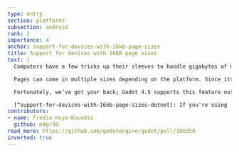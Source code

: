 ```yaml
---
type: entry
section: platforms
subsection: android
rank: 2
importance: 4
anchor: support-for-devices-with-16kb-page-sizes
title: Support for devices with 16KB page sizes
text: |
  Computers have a few tricks up their sleeves to handle gigabytes of memory. One such trick is ["paging" memory](https://en.wikipedia.org/wiki/Page_(computer_memory)) in discrete blocks, so that the system can quickly jump to it when looking for a specific address.

  Pages can come in multiple sizes depending on the platform. Since its inception, Android only supported 4KB page sizes, but the Android team [recently announced](https://developer.android.com/guide/practices/page-sizes) compatibility with 16KB page sizes from Android 15 onwards. Developers should note, though, that starting on 1 November 2025, Google Play will require all new submitted apps targeting Android 15 to support 16KB page sizes.

  Fortunately, we’ve got your back; Godot 4.5 supports this feature out of the box.[^support-for-devices-with-16kb-page-sizes-dotnet]

  [^support-for-devices-with-16kb-page-sizes-dotnet]: If you're using .NET in your project, you'll need to switch to .NET 9 in order to support 16KB page sizes.
contributors:
- name: Fredia Huya-Kouadio
  github: m4gr3d
read_more: https://github.com/godotengine/godot/pull/106358
inverted: true
---
```


